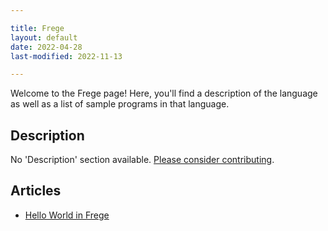 ```yaml
---

title: Frege
layout: default
date: 2022-04-28
last-modified: 2022-11-13

---
```


Welcome to the Frege page! Here, you'll find a description of the language as well as a list of sample programs in that language.

## Description

No 'Description' section available. [Please consider contributing](https://github.com/TheRenegadeCoder/sample-programs-website).

## Articles

- [Hello World in Frege](https://sampleprograms.io/projects/hello-world/frege)